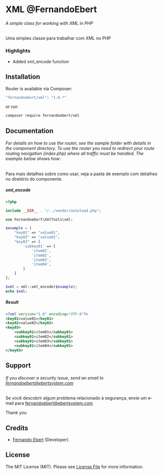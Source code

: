 # XML @FernandoEbert
###### A simple class for working with XML in PHP

Uma simples classe para trabalhar com XML no PHP

### Highlights

- Added xml_encode function

## Installation

Router is available via Composer:

```bash
"fernandoebert/xml": "1.0.*"
```

or run

```bash
composer require fernandoebert/xml
```

## Documentation

###### For details on how to use the router, see the sample folder with details in the component directory. To use the router you need to redirect your route routing navigation (index.php) where all traffic must be handled. The example below shows how:

Para mais detalhes sobre como usar, veja a pasta de exemplo com detalhes no diretório do componente.



##### xml_encode

```php
<?php

include __DIR__ . "/../vendor/autoload.php";

use Fernandoebert\XmlTools\xml;

$example = [
    "key01" => "value01",
    "key02" => "value02",
    "key03" => [
        'subkey01' => [
            'item01',
            'item02',
            'item03',
            'item04',
        ]
    ]
];

$xml = xml::xml_encode($example);
echo $xml;
```

##### Result
```xml
<?xml version="1.0" encoding="UTF-8"?>
<key01>value01</key01>
<key02>value02</key02>
<key03>
	<subkey01>item01</subkey01>
	<subkey01>item02</subkey01>
	<subkey01>item03</subkey01>
	<subkey01>item04</subkey01>
</key03>
```

## Support

###### If you discover a security issue, send an email to fernandoebert@ebertsystem.com

Se você descobrir algum problema relacionado à segurança, envie um e-mail para fernandoebert@ebertsystem.com

Thank you

## Credits

- [Fernando Ebert](https://github.com/fernandoebert) (Developer)

## License

The MIT License (MIT). Please see [License File](https://github.com/FernandoEbert/xml-tools/blob/main/LICENSE) for more information.